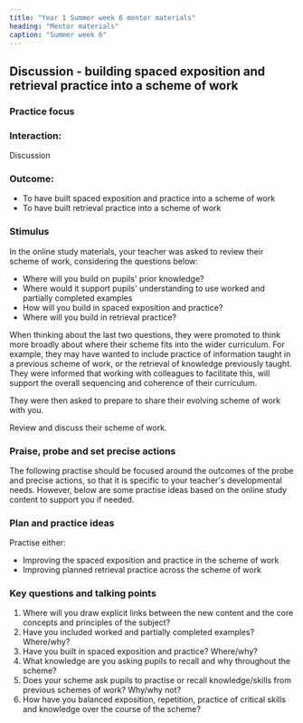 ```yaml
---
title: "Year 1 Summer week 6 mentor materials"
heading: "Mentor materials"
caption: "Summer week 6"
---
```


## Discussion - building spaced exposition and retrieval practice into a scheme of work

### Practice focus

### Interaction:

Discussion

### Outcome:

- To have built spaced exposition and practice into a scheme of work
- To have built retrieval practice into a scheme of work

### Stimulus

In the online study materials, your teacher was asked to review their scheme of work, considering the questions below:

- Where will you build on pupils' prior knowledge?
- Where would it support pupils' understanding to use worked and partially completed examples
- How will you build in spaced exposition and practice?
- Where will you build in retrieval practice?

When thinking about the last two questions, they were promoted to think more broadly about where their scheme fits into the wider curriculum. For example, they may have wanted to include practice of information taught in a previous scheme of work, or the retrieval of knowledge previously taught. They were informed that working with colleagues to facilitate this, will support the overall sequencing and coherence of their curriculum.

They were then asked to prepare to share their evolving scheme of work with you.

Review and discuss their scheme of work.

### Praise, probe and set precise actions

The following practise should be focused around the outcomes of the probe and precise actions, so that it is specific to your teacher's developmental needs. However, below are some practise ideas based on the online study content to support you if needed.

### Plan and practice ideas

Practise either:

- Improving the spaced exposition and practice in the scheme of work
- Improving planned retrieval practice across the scheme of work

### Key questions and talking points

1. Where will you draw explicit links between the new content and the core concepts and principles of the subject?
2. Have you included worked and partially completed examples? Where/why?
3. Have you built in spaced exposition and practice? Where/why?
4. What knowledge are you asking pupils to recall and why throughout the scheme?
5. Does your scheme ask pupils to practise or recall knowledge/skills from previous schemes of work? Why/why not?
6. How have you balanced exposition, repetition, practice of critical skills and knowledge over the course of the scheme?
